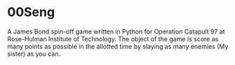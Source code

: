 # 00Seng

A James Bond spin-off game written in Python for Operation Catapult 97 at Rose-Hulman Institute of Technology.
The object of the game is score as many points as possible in the allotted time by slaying as many enemies (My sister) as you can.
